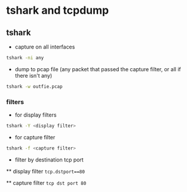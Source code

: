 # tshark and tcpdump

## tshark

* capture on all interfaces

```bash
tshark -ni any
```

* dump to pcap file (any packet that passed the capture filter, or all if there isn't any)

```bash
tshark -w outfie.pcap
```

### filters

* for display filters

```bash
tshark -Y <display filter>
```
 
 * for capture filter
 
 ```bash
 tshark -f <capture filter>
 ```
 
 * filter by destination tcp port
 
 ** display filter ```tcp.dstport==80```
 
 ** capture filter ```tcp dst port 80```
